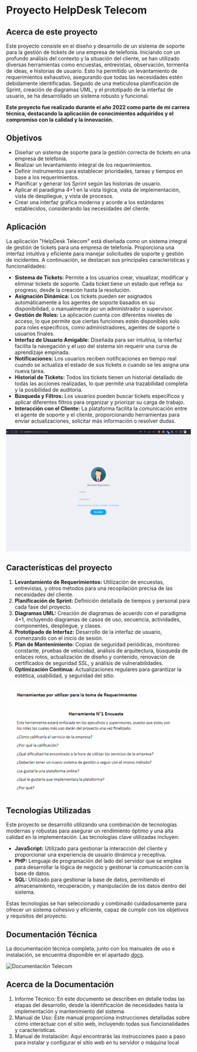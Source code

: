 # Proyecto HelpDesk Telecom

## Acerca de este proyecto
Este proyecto consiste en el diseño y desarrollo de un sistema de soporte para la gestión de tickets de una empresa de telefonía. Iniciando con un profundo análisis del contexto y la situación del cliente, se han utilizado diversas herramientas como encuestas, entrevistas, observación, tormenta de ideas, e historias de usuario. Esto ha permitido un levantamiento de requerimientos exhaustivo, asegurando que todas las necesidades estén debidamente identificadas. Seguido de una meticulosa planificación de Sprint, creación de diagramas UML, y el prototipado de la interfaz de usuario, se ha desarrollado un sistema robusto y funcional.

**Este proyecto fue realizado durante el año 2022 como parte de mi carrera técnica, destacando la aplicación de conocimientos adquiridos y el compromiso con la calidad y la innovación.**

## Objetivos
- Diseñar un sistema de soporte para la gestión correcta de tickets en una empresa de telefonía.
- Realizar un levantamiento integral de los requerimientos.
- Definir instrumentos para establecer prioridades, tareas y tiempos en base a los requerimientos.
- Planificar y generar los Sprint según las historias de usuario.
- Aplicar el paradigma 4+1 en la vista lógica, vista de implementación, vista de despliegue, y vista de procesos.
- Crear una interfaz gráfica moderna y acorde a los estándares establecidos, considerando las necesidades del cliente.

## Aplicación
La aplicación "HelpDesk Telecom" está diseñada como un sistema integral de gestión de tickets para una empresa de telefonía. Proporciona una interfaz intuitiva y eficiente para manejar solicitudes de soporte y gestión de incidentes. A continuación, se destacan sus principales características y funcionalidades:

- **Sistema de Tickets:** Permite a los usuarios crear, visualizar, modificar y eliminar tickets de soporte. Cada ticket tiene un estado que refleja su progreso, desde la creación hasta la resolución.
- **Asignación Dinámica:** Los tickets pueden ser asignados automáticamente a los agentes de soporte basados en su disponibilidad, o manualmente por un administrador o supervisor.
- **Gestión de Roles:** La aplicación cuenta con diferentes niveles de acceso, lo que permite que ciertas funciones estén disponibles solo para roles específicos, como administradores, agentes de soporte o usuarios finales.
- **Interfaz de Usuario Amigable:** Diseñada para ser intuitiva, la interfaz facilita la navegación y el uso del sistema sin requerir una curva de aprendizaje empinada.
- **Notificaciones:** Los usuarios reciben notificaciones en tiempo real cuando se actualiza el estado de sus tickets o cuando se les asigna una nueva tarea.
- **Historial de Tickets:** Todos los tickets tienen un historial detallado de todas las acciones realizadas, lo que permite una trazabilidad completa y la posibilidad de auditoría.
- **Búsqueda y Filtros:** Los usuarios pueden buscar tickets específicos y aplicar diferentes filtros para organizar y priorizar su carga de trabajo.
- **Interacción con el Cliente:** La plataforma facilita la comunicación entre el agente de soporte y el cliente, proporcionando herramientas para enviar actualizaciones, solicitar más información o resolver dudas.


![App](https://github.com/KatzeeDev/helpdesk-telecom/blob/main/docs/resources/telecomapp.gif)




## Características del proyecto

1. **Levantamiento de Requerimientos:** Utilización de encuestas, entrevistas, y otros métodos para una recopilación precisa de las necesidades del cliente.
2. **Planificación de Sprint:** Definición detallada de tiempos y personal para cada fase del proyecto.
3. **Diagramas UML:** Creación de diagramas de acuerdo con el paradigma 4+1, incluyendo diagramas de casos de uso, secuencia, actividades, componentes, despliegue, y clases.
4. **Prototipado de Interfaz:** Desarrollo de la interfaz de usuario, comenzando con el inicio de sesión.
5. **Plan de Mantenimiento:** Copias de seguridad periódicas, monitoreo constante, pruebas de velocidad, análisis de arquitectura, búsqueda de enlaces rotos, actualización de diseño y contenido, renovación de certificados de seguridad SSL, y análisis de vulnerabilidades.
6. **Optimización Continua:** Actualizaciones regulares para garantizar la estética, usabilidad, y seguridad del sitio.

![Características del Proyecto](https://github.com/KatzeeDev/helpdesk-telecom/blob/main/docs/resources/caracteristicas.gif)



## Tecnologías Utilizadas
Este proyecto se desarrolló utilizando una combinación de tecnologías modernas y robustas para asegurar un rendimiento óptimo y una alta calidad en la implementación. Las tecnologías clave utilizadas incluyen:

- **JavaScript:** Utilizado para gestionar la interacción del cliente y proporcionar una experiencia de usuario dinámica y receptiva.
- **PHP:** Lenguaje de programación del lado del servidor que se emplea para desarrollar la lógica de negocio y gestionar la comunicación con la base de datos.
- **SQL:** Utilizado para gestionar la base de datos, permitiendo el almacenamiento, recuperación, y manipulación de los datos dentro del sistema.

Estas tecnologías se han seleccionado y combinado cuidadosamente para ofrecer un sistema cohesivo y eficiente, capaz de cumplir con los objetivos y requisitos del proyecto.


## Documentación Técnica

La documentación técnica completa, junto con los manuales de uso e instalación, se encuentra disponible en el apartado [docs](https://github.com/KatzeeDev/helpdesk-telecom/tree/main/docs).

![Documentación Telecom](https://github.com/KatzeeDev/helpdesk-telecom/blob/main/docs/resources/telecomdocs.gif)

## Acerca de la Documentación

1. Informe Técnico: En este documento se describen en detalle todas las etapas del desarrollo, desde la identificación de necesidades hasta la implementación y mantenimiento del sistema.
2. Manual de Uso: Este manual proporciona instrucciones detalladas sobre cómo interactuar con el sitio web, incluyendo todas sus funcionalidades y características.
3. Manual de Instalación: Aquí encontrarás las instrucciones paso a paso para instalar y configurar el sitio web en tu servidor o máquina local

